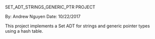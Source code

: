 SET_ADT_STRINGS_GENERIC_PTR PROJECT

By: Andrew Nguyen
Date: 10/22/2017

This project implements a Set ADT for strings and generic pointer types using a hash table.

